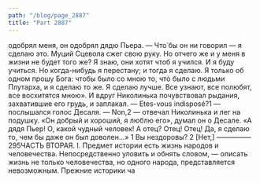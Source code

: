```yaml
---
path: "/blog/page_2887"
title: "Part 2887"
---
```


 одобрял меня, он одобрял дядю Пьера. — Что̀ бы он ни говорил — я сделаю это. Муций Сцевола сжег свою руку. Но отчего жe и у меня в жизни не будет того же? Я знаю, они хотят чтоб я учился. И я буду учиться. Но когда-нибудь я перестану; и тогда я сделаю. Я только об одном прошу Бога: чтобы было со мною то, чтò было с людьми Плутарха, и я сделаю то же. Я сделаю лучше. Все узнают, все полюбят, все восхитятся мною». И вдруг Николинька почувствовал рыдания, захватившие его грудь, и заплакал.
— Etes-vous indisposé?1 — послышался голос Десаля.
— Non,2 — отвечал Николинька и лег на подушку. «Он добрый и хороший, я люблю его», думал он о Десале. «А дядя Пьер! О, какой чудный человек! А отец? Отец! Отец! Да, я сделаю то, чем бы даже он был доволен...»
1 Вы нездоровы?
2 [Нет,]
—————
295ЧАСТЬ ВТОРАЯ.
I.
Предмет истории есть жизнь народов и человечества. Непосредственно уловить и обнять словом, — описать жизнь не только человечества, но одного народа, представляется невозможным.
Прежние историки ча
